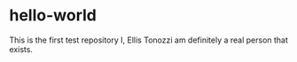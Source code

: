 # hello-world
This is the first test repository
I, Ellis Tonozzi am definitely a real person that exists.
